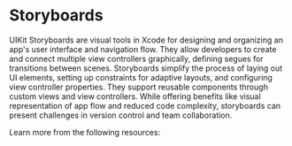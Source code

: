 # Storyboards

UIKit Storyboards are visual tools in Xcode for designing and organizing an app's user interface and navigation flow. They allow developers to create and connect multiple view controllers graphically, defining segues for transitions between scenes. Storyboards simplify the process of laying out UI elements, setting up constraints for adaptive layouts, and configuring view controller properties. They support reusable components through custom views and view controllers. While offering benefits like visual representation of app flow and reduced code complexity, storyboards can present challenges in version control and team collaboration.

Learn more from the following resources:

